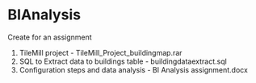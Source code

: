 # BIAnalysis
Create for an assignment 


1. TileMill project - TileMill_Project_buildingmap.rar
2. SQL to Extract data to buildings table - buildingdataextract.sql
3. Configuration steps and data analysis - BI Analysis assignment.docx



